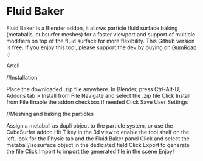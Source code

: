 Fluid Baker
==========

Fluid Baker is a Blender addon, it allows particle fluid surface baking (metaballs, cubsurfer meshes) for a faster viewport and support of multiple modifiers on top of the fluid surface for more flexibility.
This Github version is free. If you enjoy this tool, please support the dev by buying on [GumRoad](https://gumroad.com/products/wdPr) :)

Artell

//Installation

Place the downloaded .zip file anywhere.
In Blender, press Ctrl-Alt-U, Addons tab > Install from File
Navigate and select the .zip file
Click Install from File
Enable the addon checkbox if needed
Click Save User Settings


//Meshing and baking the particles

Assign a metaball as dupli object to the particle system, or use the CubeSurfer addon
Hit T key in the 3d view to enable the tool shelf on the left, look for the Physic tab and the Fluid Baker panel
Click and select the metaball/isosurface object in the dedicated field
Click Export to generate the file
Click Import to import the generated file in the scene
Enjoy!
